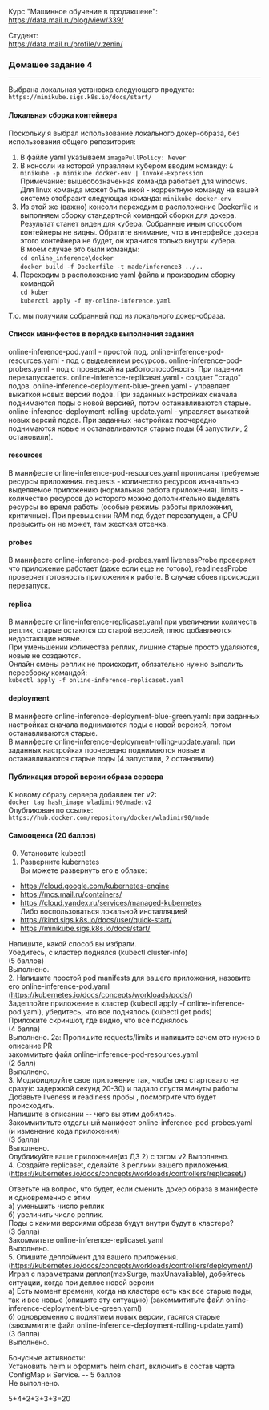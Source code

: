 Курс "Машинное обучение в продакшене":  
https://data.mail.ru/blog/view/339/  
  
Студент:  
https://data.mail.ru/profile/v.zenin/  
  
### Домашее задание 4    
-----------
  
Выбрана локальная установка следующего продукта:  
```https://minikube.sigs.k8s.io/docs/start/```
  
#### Локальная сборка контейнера  
Поскольку я выбрал использование локального докер-образа, без использования общего репозитория:
1. В файле yaml указываем `imagePullPolicy: Never`  
2. В консоли из которой управляем кубером вводим команду: `& minikube -p minikube docker-env | Invoke-Expression`  
Примечание: вышеобозначенная команда работает для windows. Для linux команда может быть иной - корректную команду на вашей системе отобразит следующая команда: `minikube docker-env`  
3. Из этой же (важно) консоли переходим в расположение Dockerfile и выполняем сборку стандартной командой сборки для докера. Результат станет виден для кубера. Собранные иным способом контейнеры не видны. Обратите внимание, что в интерфейсе докера этого контейнера не будет, он хранится только внутри кубера.  
В моем случае это были команды:  
`cd online_inference\docker`  
`docker build -f Dockerfile -t made/inference3 ../..`   
4. Переходим в расположение yaml файла и производим сборку командой  
`cd kuber`  
`kuberctl apply -f my-online-inference.yaml`  
  
Т.о. мы получили собранный под из локального докер-образа.  
  
#### Список манифестов в порядке выполнения задания
online-inference-pod.yaml - простой под.
online-inference-pod-resources.yaml - под с выделением ресурсов.
online-inference-pod-probes.yaml - под с проверкой на работоспособность. При падении перезапускается.
online-inference-replicaset.yaml - создает "стадо" подов.
online-inference-deployment-blue-green.yaml - управляет выкаткой новых версий подов. При заданных настройках сначала поднимаются поды с новой версией, потом останавливаются старые.
online-inference-deployment-rolling-update.yaml - управляет выкаткой новых версий подов. При заданных настройках поочередно поднимаются новые и останавливаются старые поды (4 запустили, 2 остановили).
  
#### resources  
В манифесте online-inference-pod-resources.yaml прописаны требуемые ресурсы приложения.
requests - количество ресурсов изначально выделяемое приложению (нормальная работа приложения).
limits - количество ресурсов до которого можно дополнительно выделять ресурсы во время работы (особые режимы работы приложения, критичные). При превышении RAM под будет перезапущен, а CPU превысить он не может, там жесткая отсечка.
  
#### probes  
В манифесте online-inference-pod-probes.yaml livenessProbe проверяет что приложение работает (даже если еще не готово), readinessProbe проверяет готовность приложения к работе. В случае сбоев происходит перезапуск.
  
#### replica
В манифесте online-inference-replicaset.yaml при увеличении количеств реплик, старые остаются со старой версией, плюс добавляются недостающие новые.  
При уменьшении количества реплик, лишние старые просто удаляются, новые не создаются.  
Онлайн смены реплик не происходит, обязательно нужно выполить пересборку командой:  
```kubectl apply -f online-inference-replicaset.yaml```  
  
#### deployment
В манифесте online-inference-deployment-blue-green.yaml: при заданных настройках сначала поднимаются поды с новой версией, потом останавливаются старые.  
В манифесте online-inference-deployment-rolling-update.yaml: при заданных настройках поочередно поднимаются новые и останавливаются старые поды (4 запустили, 2 остановили). 
  
#### Публикация второй версии образа сервера
К новому образу сервера добавлен тег v2:  
```docker tag hash_image wladimir90/made:v2```  
Опубликован по ссылке:  
```https://hub.docker.com/repository/docker/wladimir90/made```  
  

#### Самооценка (20 баллов)  
  
0. Установите kubectl  
1. Разверните kubernetes  
Вы можете развернуть его в облаке:  
- https://cloud.google.com/kubernetes-engine  
- https://mcs.mail.ru/containers/  
- https://cloud.yandex.ru/services/managed-kubernetes  
Либо воспользоваться локальной инсталляцией  
- https://kind.sigs.k8s.io/docs/user/quick-start/  
- https://minikube.sigs.k8s.io/docs/start/  
  
Напишите, какой способ вы избрали.   
Убедитесь, с кластер поднялся (kubectl cluster-info)   
(5 баллов)  
Выполнено.  
2. Напишите простой pod manifests для вашего приложения, назовите его online-inference-pod.yaml (https://kubernetes.io/docs/concepts/workloads/pods/)  
Задеплойте приложение в кластер (kubectl apply -f online-inference-pod.yaml), убедитесь, что все поднялось (kubectl get pods)  
Приложите скриншот, где видно, что все поднялось  
(4 балла)  
Выполнено. 
2а: Пропишите requests/limits и напишите зачем это нужно в описание PR  
закоммитьте файл online-inference-pod-resources.yaml  
(2 балл)  
Выполнено.   
3. Модифицируйте свое приложение так, чтобы оно стартовало не сразу(с задержкой секунд 20-30) и падало спустя минуты работы.   
Добавьте liveness и readiness пробы , посмотрите что будет происходить.  
Напишите в описании -- чего вы этим добились.  
Закоммититьте отдельный манифест online-inference-pod-probes.yaml (и изменение кода приложения)  
(3 балла)  
Выполнено.  
Опубликуйте ваше приложение(из ДЗ 2) с тэгом v2
Выполнено.  
4. Создайте replicaset, сделайте 3 реплики вашего приложения. (https://kubernetes.io/docs/concepts/workloads/controllers/replicaset/)  
  
Ответьте на вопрос, что будет, если сменить докер образа в манифесте и одновременно с этим   
а) уменьшить число реплик  
б) увеличить число реплик.  
Поды с какими версиями образа будут внутри будут в кластере?  
(3 балла)  
Закоммитьте online-inference-replicaset.yaml  
Выполнено.  
5. Опишите деплоймент для вашего приложения.  (https://kubernetes.io/docs/concepts/workloads/controllers/deployment/)  
Играя с параметрами деплоя(maxSurge, maxUnavaliable), добейтесь ситуации, когда при деплое новой версии   
a) Есть момент времени, когда на кластере есть как все старые поды, так и все новые (опишите эту ситуацию) (закоммититьте файл online-inference-deployment-blue-green.yaml)  
б) одновременно с поднятием новых версии, гасятся старые (закоммитите файл online-inference-deployment-rolling-update.yaml)  
(3 балла)  
Выполнено.  
  
Бонусные активности:  
Установить helm и оформить helm chart, включить в состав чарта ConfigMap и Service. -- 5 баллов  
Не выполнено.
  
5+4+2+3+3+3=20
